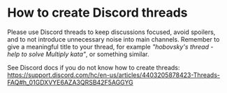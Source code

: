 # How to create Discord threads

Please use Discord threads to keep discussions focused, avoid spoilers, and to not introduce unnecessary noise into main channels. Remember to give a meaningful title to your thread, for example _"hobovsky's thread - help to solve Multiply kata"_, or something similar.

See Discord docs if you do not know how to create threads: <https://support.discord.com/hc/en-us/articles/4403205878423-Threads-FAQ#h_01GDXVYE6AZA3QRSB42F5AGGYG>